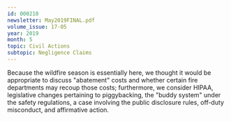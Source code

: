 ```yaml
---
id: 000210
newsletter: May2019FINAL.pdf
volume_issue: 17-05
year: 2019
month: 5
topic: Civil Actions
subtopic: Negligence Claims
---
```


Because the wildfire season is essentially here, we thought it would be appropriate to discuss "abatement" costs and whether certain fire departments may recoup those costs; furthermore, we consider HIPAA, legislative changes pertaining to piggybacking, the "buddy system" under the safety regulations, a case involving the public disclosure rules, off-duty misconduct, and affirmative action.